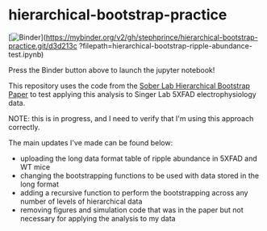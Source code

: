 # hierarchical-bootstrap-practice

[![Binder](https://mybinder.org/badge_logo.svg)](https://mybinder.org/v2/gh/stephprince/hierarchical-bootstrap-practice.git/d3d213c
?filepath=hierarchical-bootstrap-ripple-abundance-test.ipynb)

Press the Binder button above to launch the jupyter notebook!

This repository uses the code from the [Sober Lab Hierarchical Bootstrap Paper](https://github.com/soberlab/Hierarchical-Bootstrap-Paper) to test applying this analysis to Singer Lab 5XFAD electrophysiology data.

NOTE: this is in progress, and I need to verify that I'm using this approach correctly.

The main updates I've made can be found below:
  * uploading the long data format table of ripple abundance in 5XFAD and WT mice
  * changing the bootstrapping functions to be used with data stored in the long format 
  * adding a recursive function to perform the bootstrapping across any number of levels of hierarchical data
  * removing figures and simulation code that was in the paper but not necessary for applying the analysis to my data
